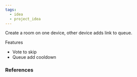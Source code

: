 ```yaml
---
tags:
  - idea
  - project_idea
---
```

Create a room on one device, other device adds link to queue.  
  
Features  
- Vote to skip  
- Queue add cooldown
### References
[^1]: 
[^2]: 